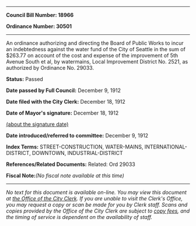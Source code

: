 

********

**Council Bill Number: 18966**
   
**Ordinance Number: 30501**
********

 An ordinance authorizing and directing the Board of Public Works to incur an indebtedness against the water fund of the City of Seattle in the sum of $263.77 on account of the cost and expense of the improvement of 5th Avenue South et al, by watermains, Local Improvement District No. 2521, as authorized by Ordinance No. 29033.

**Status:** Passed
   
**Date passed by Full Council:** December 9, 1912
   
**Date filed with the City Clerk:** December 18, 1912
   
**Date of Mayor's signature:** December 18, 1912
   
[(about the signature date)](/~public/approvaldate.htm)
   
   
   
**Date introduced/referred to committee:** December 9, 1912
   
   
**Index Terms:** STREET-CONSTRUCTION, WATER-MAINS, INTERNATIONAL-DISTRICT, DOWNTOWN, INDUSTRIAL-DISTRICT

**References/Related Documents:** Related: Ord 29033

**Fiscal Note:**_(No fiscal note available at this time)_
********

_No text for this document is available on-line. You may view this document at [the Office of the City Clerk](http://www.seattle.gov/leg/clerk/contactUs.htm). If you are unable to visit the Clerk's Office, you may request a copy or scan be made for you by Clerk staff. Scans and copies provided by the Office of the City Clerk are subject to [copy fees](http://clerk.seattle.gov/~public/clerkfees.htm), and the timing of service is dependent on the availability of staff._

